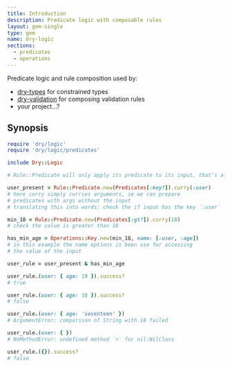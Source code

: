 ```yaml
---
title: Introduction
description: Predicate logic with composable rules
layout: gem-single
type: gem
name: dry-logic
sections:
  - predicates
  - operations
---
```


Predicate logic and rule composition used by:

* [dry-types](https://github.com/dry-rb/dry-types) for constrained types
* [dry-validation](https://github.com/dry-rb/dry-validation) for composing validation rules
* your project...?

## Synopsis

``` ruby
require 'dry/logic'
require 'dry/logic/predicates'

include Dry::Logic

# Rule::Predicate will only apply its predicate to its input, that’s all

user_present = Rule::Predicate.new(Predicates[:key?]).curry(:user)
# here curry simply curries arguments, so we can prepare
# predicates with args without the input
# translating this into words: check the if input has the key `:user`

min_18 = Rule::Predicate.new(Predicates[:gt?]).curry(18)
# check the value is greater than 18

has_min_age = Operations::Key.new(min_18, name: [:user, :age])
# in this example the name options is been use for accessing
# the value of the input

user_rule = user_present & has_min_age

user_rule.(user: { age: 19 }).success?
# true

user_rule.(user: { age: 18 }).success?
# false

user_rule.(user: { age: 'seventeen' })
# ArgumentError: comparison of String with 18 failed

user_rule.(user: { })
# NoMethodError: undefined method `>' for nil:NilClass

user_rule.({}).success?
# false
```
